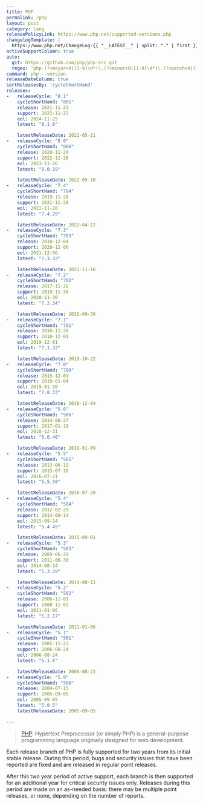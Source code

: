 ```yaml
---
title: PHP
permalink: /php
layout: post
category: lang
releasePolicyLink: https://www.php.net/supported-versions.php
changelogTemplate: |
  https://www.php.net/ChangeLog-{{ "__LATEST__" | split: "." | first }}.php#__LATEST__
activeSupportColumn: true
auto:
  git: https://github.com/php/php-src.git
  regex: ^php-(?<major>0|[1-9]\d*)\.(?<minor>0|[1-9]\d*)\.(?<patch>0|[1-9]\d*)$
command: php --version
releaseDateColumn: true
sortReleasesBy: 'cycleShortHand'
releases:
-   releaseCycle: "8.1"
    cycleShortHand: "801"
    release: 2021-11-23
    support: 2023-11-25
    eol: 2024-11-25
    latest: "8.1.6"

    latestReleaseDate: 2022-05-11
-   releaseCycle: "8.0"
    cycleShortHand: "800"
    release: 2020-11-24
    support: 2022-11-26
    eol: 2023-11-26
    latest: "8.0.19"

    latestReleaseDate: 2022-05-10
-   releaseCycle: "7.4"
    cycleShortHand: "704"
    release: 2019-11-26
    support: 2021-11-28
    eol: 2022-11-28
    latest: "7.4.29"

    latestReleaseDate: 2022-04-12
-   releaseCycle: "7.3"
    cycleShortHand: "703"
    release: 2018-12-04
    support: 2020-12-06
    eol: 2021-12-06
    latest: "7.3.33"

    latestReleaseDate: 2021-11-16
-   releaseCycle: "7.2"
    cycleShortHand: "702"
    release: 2017-11-28
    support: 2019-11-30
    eol: 2020-11-30
    latest: "7.2.34"

    latestReleaseDate: 2020-09-30
-   releaseCycle: "7.1"
    cycleShortHand: "701"
    release: 2016-11-30
    support: 2018-12-01
    eol: 2019-12-01
    latest: "7.1.33"

    latestReleaseDate: 2019-10-22
-   releaseCycle: "7.0"
    cycleShortHand: "700"
    release: 2015-12-01
    support: 2018-01-04
    eol: 2019-01-10
    latest: "7.0.33"

    latestReleaseDate: 2018-12-04
-   releaseCycle: "5.6"
    cycleShortHand: "506"
    release: 2014-08-27
    support: 2017-01-19
    eol: 2018-12-31
    latest: "5.6.40"

    latestReleaseDate: 2019-01-09
-   releaseCycle: "5.5"
    cycleShortHand: "505"
    release: 2013-06-19
    support: 2015-07-10
    eol: 2016-07-21
    latest: "5.5.38"

    latestReleaseDate: 2016-07-20
-   releaseCycle: "5.4"
    cycleShortHand: "504"
    release: 2012-02-29
    support: 2014-09-14
    eol: 2015-09-14
    latest: "5.4.45"

    latestReleaseDate: 2015-09-01
-   releaseCycle: "5.3"
    cycleShortHand: "503"
    release: 2009-06-29
    support: 2011-06-30
    eol: 2014-08-14
    latest: "5.3.29"

    latestReleaseDate: 2014-08-13
-   releaseCycle: "5.2"
    cycleShortHand: "502"
    release: 2006-11-01
    support: 2008-11-02
    eol: 2011-01-06
    latest: "5.2.17"

    latestReleaseDate: 2011-01-06
-   releaseCycle: "5.1"
    cycleShortHand: "501"
    release: 2005-11-23
    support: 2006-08-24
    eol: 2006-08-24
    latest: "5.1.6"

    latestReleaseDate: 2006-08-23
-   releaseCycle: "5.0"
    cycleShortHand: "500"
    release: 2004-07-15
    support: 2005-09-05
    eol: 2005-09-05
    latest: "5.0.5"
    latestReleaseDate: 2005-09-05

---
```


> [PHP](https://www.php.net/): Hypertext Preprocessor (or simply PHP) is a general-purpose programming language originally designed for web development.

Each release branch of PHP is fully supported for two years from its initial stable release. During this period, bugs and security issues that have been reported are fixed and are released in regular point releases.

After this two year period of active support, each branch is then supported for an additional year for critical security issues only. Releases during this period are made on an as-needed basis: there may be multiple point releases, or none, depending on the number of reports.
